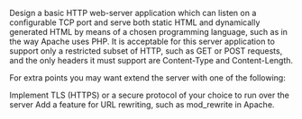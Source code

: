 Design a basic HTTP web-server application which can listen on a configurable TCP port and serve both static HTML and dynamically generated HTML by means of a chosen programming language, such as in the way Apache uses PHP. It is acceptable for this server application to support only a restricted subset of HTTP, such as GET or POST requests, and the only headers it must support are Content-Type and Content-Length.


For extra points you may want extend the server with one of the following: 

Implement TLS (HTTPS) or a secure protocol of your choice to run over the server
Add a feature for URL rewriting, such as mod_rewrite in Apache.
